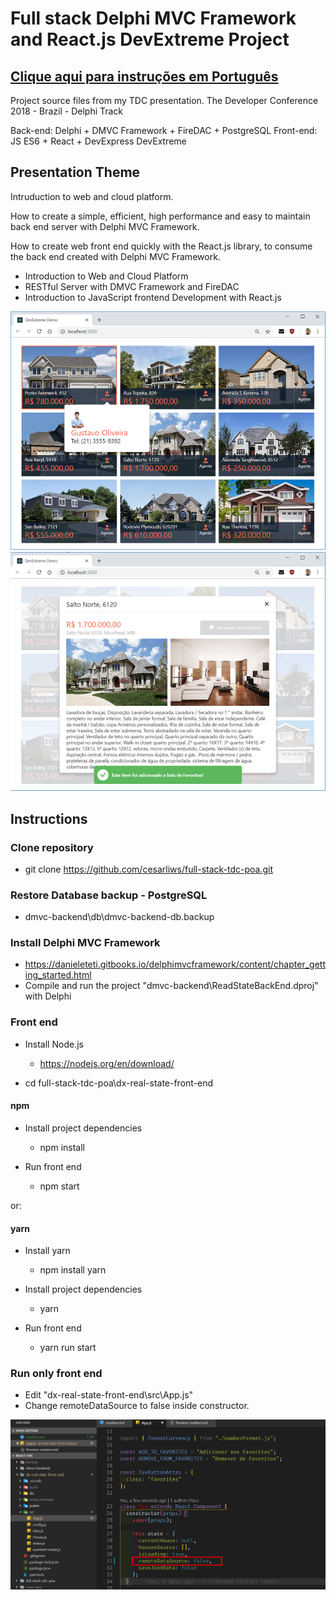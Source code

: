 # Full stack Delphi MVC Framework and React.js DevExtreme Project

## [Clique aqui para instruções em Português](leiame)

Project source files from my TDC presentation.
The Developer Conference 2018 - Brazil - Delphi Track

Back-end: Delphi + DMVC Framework + FireDAC + PostgreSQL
Front-end: JS ES6 + React + DevExpress DevExtreme

## Presentation Theme

Intruduction to web and cloud platform.

How to create a simple, efficient, high performance and easy to maintain back end server with Delphi MVC Framework.

How to create web front end quickly with the React.js library, to consume the back end created with Delphi MVC Framework.

* Introduction to Web and Cloud Platform
* RESTful Server with DMVC Framework and FireDAC
* Introduction to JavaScript frontend Development with React.js

![Main Window](./images/screenshot_1.png)
![Edit Window](./images/screenshot_2.png)

## Instructions

### Clone repository

* git clone https://github.com/cesarliws/full-stack-tdc-poa.git

### Restore Database backup - PostgreSQL

* dmvc-backend\db\dmvc-backend-db.backup

### Install Delphi MVC Framework

* https://danieleteti.gitbooks.io/delphimvcframework/content/chapter_getting_started.html
* Compile and run the project "dmvc-backend\ReadStateBackEnd.dproj" with Delphi

### Front end

* Install Node.js
  * https://nodejs.org/en/download/

* cd full-stack-tdc-poa\dx-real-state-front-end

#### npm

* Install project dependencies
  * npm install

* Run front end
  * npm start

or:

#### yarn

* Install yarn
  * npm install yarn

* Install project dependencies
  * yarn

* Run front end
  * yarn run start

### Run only front end

* Edit "dx-real-state-front-end\src\App.js"
* Change remoteDataSource to false inside constructor.

![state.remoteDataSource](./images/remote-datasource.png)